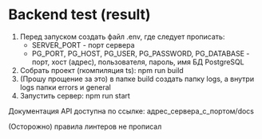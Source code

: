 # Backend test (result)

1. Перед запуском создать файл .env, где следует прописать:
   * SERVER_PORT - порт сервера
   * PG_PORT, PG_HOST, PG_USER, PG_PASSWORD, PG_DATABASE - порт, хост (адрес), пользователя, пароль, имя БД PostgreSQL
2. Собрать проект (rкомпиляция ts): npm run build
3. (Прошу прощение за это) в папке build создать папку logs, а внутри logs папки errors и general
4. Запустить сервер: npm run start

Документация API доступна по ссылке: адрес_сервера_с_портом/docs

(Осторожно) правила линтеров не прописал

